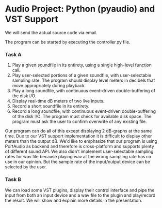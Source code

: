 # Audio Project: Python (pyaudio) and VST Support

We will send the actual source code via email.

The program can be started by executing the controller.py file.

### Task A
1. Play a given soundfile in its entirety, using a single high-level function call.
2. Play user-selected portions of a given soundfile, with user-selectable sampling rate. The program should display level meters in decibels that move appropriately during playback. 
3. Play a long soundfile, with continuous event-driven double-buffering of the disk I/O.
4. Display real-time dB meters of two live inputs. 
5. Record a short soundfile in its entirety.
6. Record a long soundfile, with continuous event-driven double-buffering of the disk I/O. The program must check for available disk space. The program must ask the user to confirm overwrite of any existing file.

Our program can do all of this except displaying 2 dB-graphs at the same time. Due to our VST support implementation it is difficult to display other meters than the output dB. We'd like to emphasize that our program is using PortAudio as backend and therefore is cross-platform and supports plenty of different sound API.
We also didn't implement user-selectable sampling rates for wav file because playing wav at the wrong sampling rate has no use in our opinion. But the sample rate of the input/output device can be selected by the user.

### Task B
We can load some VST plugins, display their control interface and pipe the input from both an input device and a wav file to the plugin and play/record the result.
We will show and explain more details in the presentation.




